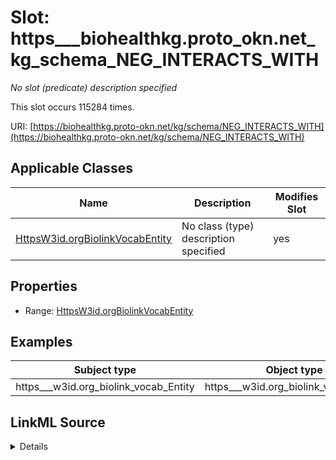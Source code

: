 

# Slot: https___biohealthkg.proto_okn.net_kg_schema_NEG_INTERACTS_WITH


_No slot (predicate) description specified_






This slot occurs 115284 times.


URI: [https://biohealthkg.proto-okn.net/kg/schema/NEG_INTERACTS_WITH](https://biohealthkg.proto-okn.net/kg/schema/NEG_INTERACTS_WITH)



<!-- no inheritance hierarchy -->





## Applicable Classes

| Name | Description | Modifies Slot |
| --- | --- | --- |
| [HttpsW3id.orgBiolinkVocabEntity](../classes/HttpsW3id.orgBiolinkVocabEntity.md) | No class (type) description specified |  yes  |







## Properties

* Range: [HttpsW3id.orgBiolinkVocabEntity](../classes/HttpsW3id.orgBiolinkVocabEntity.md)






## Examples

| Subject type | Object type | Example subject | Example object | Occurrences |
| --- | --- | --- | --- | --- |
| https___w3id.org_biolink_vocab_Entity | https___w3id.org_biolink_vocab_Entity | http://linkedlifedata.com/resource/umls/id/C0000039 | http://linkedlifedata.com/resource/umls/id/C0002287 | 115284 |




## LinkML Source

<details>

```yaml
name: https___biohealthkg.proto-okn.net_kg_schema_NEG_INTERACTS_WITH
annotations:
  count:
    tag: count
    value: 115284
description: No slot (predicate) description specified
examples:
- object:
    example_object: http://linkedlifedata.com/resource/umls/id/C0002287
    example_object_type: https___w3id.org_biolink_vocab_Entity
    example_predicate: https://biohealthkg.proto-okn.net/kg/schema/NEG_INTERACTS_WITH
    example_subject: http://linkedlifedata.com/resource/umls/id/C0000039
    example_subject_type: https___w3id.org_biolink_vocab_Entity
from_schema: biohealth
rank: 1000
slot_uri: https://biohealthkg.proto-okn.net/kg/schema/NEG_INTERACTS_WITH
alias: https___biohealthkg.proto_okn.net_kg_schema_NEG_INTERACTS_WITH
domain_of:
- https___w3id.org_biolink_vocab_Entity
range: https___w3id.org_biolink_vocab_Entity

```
</details>
